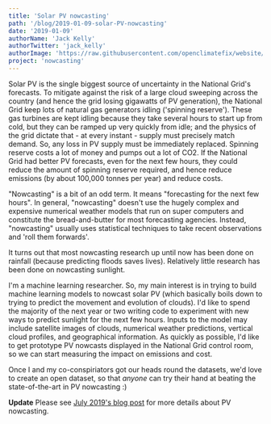 ```yaml
---
title: 'Solar PV nowcasting'
path: '/blog/2019-01-09-solar-PV-nowcasting'
date: '2019-01-09'
authorName: 'Jack Kelly'
authorTwitter: 'jack_kelly'
authorImage: 'https://raw.githubusercontent.com/openclimatefix/website/master/src/images/people/jack.png'
project: 'nowcasting'
---
```


Solar PV is the single biggest source of uncertainty in the National Grid's forecasts. To mitigate against the risk of a large cloud sweeping across the country (and hence the grid losing gigawatts of PV generation), the National Grid keep lots of natural gas generators idling ('spinning reserve'). These gas turbines are kept idling because they take several hours to start up from cold, but they can be ramped up very quickly from idle; and the physics of the grid dictate that - at every instant - supply must precisely match demand. So, any loss in PV supply must be immediately replaced. Spinning reserve costs a lot of money and pumps out a lot of CO2. If the National Grid had better PV forecasts, even for the next few hours, they could reduce the amount of spinning reserve required, and hence reduce emissions (by about 100,000 tonnes per year) and reduce costs.

"Nowcasting" is a bit of an odd term. It means "forecasting for the next few hours". In general, "nowcasting" doesn't use the hugely complex and expensive numerical weather models that run on super computers and constitute the bread-and-butter for most forecasting agencies. Instead, "nowcasting" usually uses statistical techniques to take recent observations and 'roll them forwards'.

It turns out that most nowcasting research up until now has been done on rainfall (because predicting floods saves lives). Relatively little research has been done on nowcasting sunlight.

I'm a machine learning researcher. So, my main interest is in trying to build machine learning models to nowcast solar PV (which basically boils down to trying to predict the movement and evolution of clouds). I'd like to spend the majority of the next year or two writing code to experiment with new ways to predict sunlight for the next few hours. Inputs to the model may include satellite images of clouds, numerical weather predictions, vertical cloud profiles, and geographical information. As quickly as possible, I'd like to get prototype PV nowcasts displayed in the National Grid control room, so we can start measuring the impact on emissions and cost.

Once I and my co-conspiriators got our heads round the datasets, we'd love to create an open dataset, so that _anyone_ can try their hand at beating the state-of-the-art in PV nowcasting :)

**Update** Please see [July 2019's blog post](/blog/2019-07-01-starting-solar-electricity-nowcasting) for more details about PV nowcasting.
